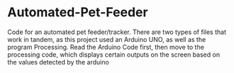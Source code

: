 # Automated-Pet-Feeder
Code for an automated pet feeder/tracker.
There are two types of files that work in tandem, as this project used an Arduino UNO, as well as the program Processing.
Read the Arduino Code first, then move to the processing code, which displays certain outputs on the screen based on the values detected by the arduino
